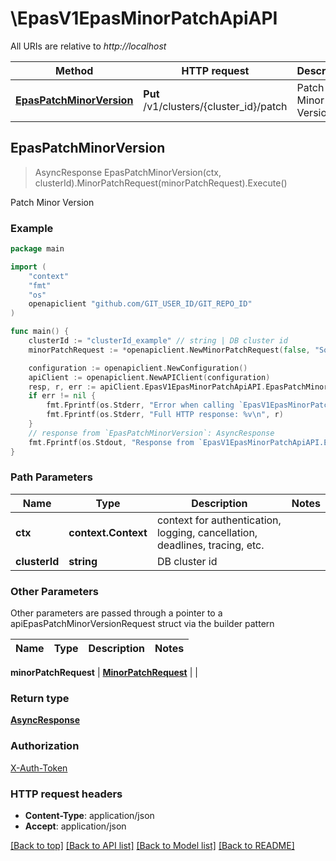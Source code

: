 # \EpasV1EpasMinorPatchApiAPI

All URIs are relative to *http://localhost*

Method | HTTP request | Description
------------- | ------------- | -------------
[**EpasPatchMinorVersion**](EpasV1EpasMinorPatchApiAPI.md#EpasPatchMinorVersion) | **Put** /v1/clusters/{cluster_id}/patch | Patch Minor Version



## EpasPatchMinorVersion

> AsyncResponse EpasPatchMinorVersion(ctx, clusterId).MinorPatchRequest(minorPatchRequest).Execute()

Patch Minor Version



### Example

```go
package main

import (
	"context"
	"fmt"
	"os"
	openapiclient "github.com/GIT_USER_ID/GIT_REPO_ID"
)

func main() {
	clusterId := "clusterId_example" // string | DB cluster id
	minorPatchRequest := *openapiclient.NewMinorPatchRequest(false, "SoftwareVersion_example") // MinorPatchRequest | 

	configuration := openapiclient.NewConfiguration()
	apiClient := openapiclient.NewAPIClient(configuration)
	resp, r, err := apiClient.EpasV1EpasMinorPatchApiAPI.EpasPatchMinorVersion(context.Background(), clusterId).MinorPatchRequest(minorPatchRequest).Execute()
	if err != nil {
		fmt.Fprintf(os.Stderr, "Error when calling `EpasV1EpasMinorPatchApiAPI.EpasPatchMinorVersion``: %v\n", err)
		fmt.Fprintf(os.Stderr, "Full HTTP response: %v\n", r)
	}
	// response from `EpasPatchMinorVersion`: AsyncResponse
	fmt.Fprintf(os.Stdout, "Response from `EpasV1EpasMinorPatchApiAPI.EpasPatchMinorVersion`: %v\n", resp)
}
```

### Path Parameters


Name | Type | Description  | Notes
------------- | ------------- | ------------- | -------------
**ctx** | **context.Context** | context for authentication, logging, cancellation, deadlines, tracing, etc.
**clusterId** | **string** | DB cluster id | 

### Other Parameters

Other parameters are passed through a pointer to a apiEpasPatchMinorVersionRequest struct via the builder pattern


Name | Type | Description  | Notes
------------- | ------------- | ------------- | -------------

 **minorPatchRequest** | [**MinorPatchRequest**](MinorPatchRequest.md) |  | 

### Return type

[**AsyncResponse**](AsyncResponse.md)

### Authorization

[X-Auth-Token](../README.md#X-Auth-Token)

### HTTP request headers

- **Content-Type**: application/json
- **Accept**: application/json

[[Back to top]](#) [[Back to API list]](../README.md#documentation-for-api-endpoints)
[[Back to Model list]](../README.md#documentation-for-models)
[[Back to README]](../README.md)

